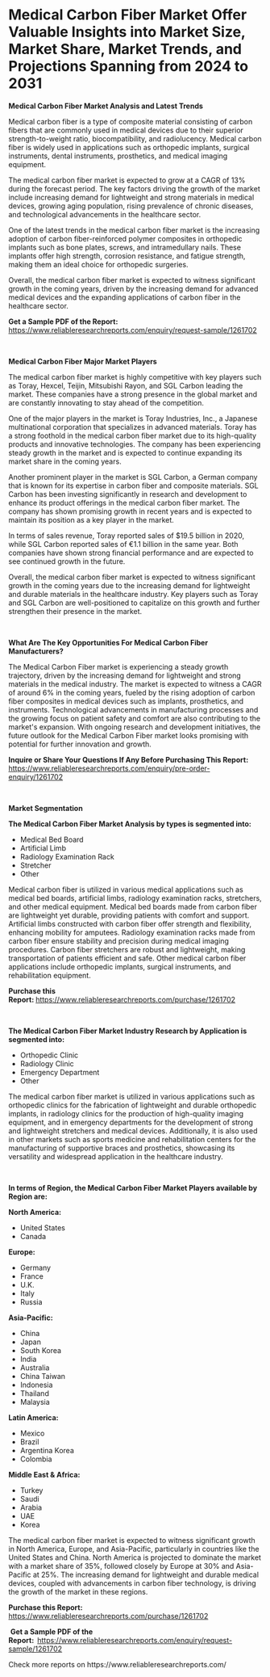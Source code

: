 <p><h1>Medical Carbon Fiber Market Offer Valuable Insights into Market Size, Market Share, Market Trends, and Projections Spanning from 2024 to 2031</h1></p><p><strong>Medical Carbon Fiber Market Analysis and Latest Trends</strong></p>
<p><p>Medical carbon fiber is a type of composite material consisting of carbon fibers that are commonly used in medical devices due to their superior strength-to-weight ratio, biocompatibility, and radiolucency. Medical carbon fiber is widely used in applications such as orthopedic implants, surgical instruments, dental instruments, prosthetics, and medical imaging equipment.</p><p>The medical carbon fiber market is expected to grow at a CAGR of 13% during the forecast period. The key factors driving the growth of the market include increasing demand for lightweight and strong materials in medical devices, growing aging population, rising prevalence of chronic diseases, and technological advancements in the healthcare sector.</p><p>One of the latest trends in the medical carbon fiber market is the increasing adoption of carbon fiber-reinforced polymer composites in orthopedic implants such as bone plates, screws, and intramedullary nails. These implants offer high strength, corrosion resistance, and fatigue strength, making them an ideal choice for orthopedic surgeries.</p><p>Overall, the medical carbon fiber market is expected to witness significant growth in the coming years, driven by the increasing demand for advanced medical devices and the expanding applications of carbon fiber in the healthcare sector.</p></p>
<p><strong>Get a Sample PDF of the Report:&nbsp;</strong> <a href="https://www.reliableresearchreports.com/enquiry/request-sample/1261702">https://www.reliableresearchreports.com/enquiry/request-sample/1261702</a></p>
<p>&nbsp;</p>
<p><strong>Medical Carbon Fiber Major Market Players</strong></p>
<p><p>The medical carbon fiber market is highly competitive with key players such as Toray, Hexcel, Teijin, Mitsubishi Rayon, and SGL Carbon leading the market. These companies have a strong presence in the global market and are constantly innovating to stay ahead of the competition.</p><p>One of the major players in the market is Toray Industries, Inc., a Japanese multinational corporation that specializes in advanced materials. Toray has a strong foothold in the medical carbon fiber market due to its high-quality products and innovative technologies. The company has been experiencing steady growth in the market and is expected to continue expanding its market share in the coming years.</p><p>Another prominent player in the market is SGL Carbon, a German company that is known for its expertise in carbon fiber and composite materials. SGL Carbon has been investing significantly in research and development to enhance its product offerings in the medical carbon fiber market. The company has shown promising growth in recent years and is expected to maintain its position as a key player in the market.</p><p>In terms of sales revenue, Toray reported sales of $19.5 billion in 2020, while SGL Carbon reported sales of €1.1 billion in the same year. Both companies have shown strong financial performance and are expected to see continued growth in the future.</p><p>Overall, the medical carbon fiber market is expected to witness significant growth in the coming years due to the increasing demand for lightweight and durable materials in the healthcare industry. Key players such as Toray and SGL Carbon are well-positioned to capitalize on this growth and further strengthen their presence in the market.</p></p>
<p>&nbsp;</p>
<p><strong>What Are The Key Opportunities For Medical Carbon Fiber Manufacturers?</strong></p>
<p><p>The Medical Carbon Fiber market is experiencing a steady growth trajectory, driven by the increasing demand for lightweight and strong materials in the medical industry. The market is expected to witness a CAGR of around 6% in the coming years, fueled by the rising adoption of carbon fiber composites in medical devices such as implants, prosthetics, and instruments. Technological advancements in manufacturing processes and the growing focus on patient safety and comfort are also contributing to the market's expansion. With ongoing research and development initiatives, the future outlook for the Medical Carbon Fiber market looks promising with potential for further innovation and growth.</p></p>
<p><strong>Inquire or Share Your Questions If Any Before Purchasing This Report:</strong> <a href="https://www.reliableresearchreports.com/enquiry/pre-order-enquiry/1261702">https://www.reliableresearchreports.com/enquiry/pre-order-enquiry/1261702</a></p>
<p>&nbsp;</p>
<p><strong>Market Segmentation</strong></p>
<p><strong>The Medical Carbon Fiber Market Analysis by types is segmented into:</strong></p>
<p><ul><li>Medical Bed Board</li><li>Artificial Limb</li><li>Radiology Examination Rack</li><li>Stretcher</li><li>Other</li></ul></p>
<p><p>Medical carbon fiber is utilized in various medical applications such as medical bed boards, artificial limbs, radiology examination racks, stretchers, and other medical equipment. Medical bed boards made from carbon fiber are lightweight yet durable, providing patients with comfort and support. Artificial limbs constructed with carbon fiber offer strength and flexibility, enhancing mobility for amputees. Radiology examination racks made from carbon fiber ensure stability and precision during medical imaging procedures. Carbon fiber stretchers are robust and lightweight, making transportation of patients efficient and safe. Other medical carbon fiber applications include orthopedic implants, surgical instruments, and rehabilitation equipment.</p></p>
<p><strong>Purchase this Report:&nbsp;</strong><a href="https://www.reliableresearchreports.com/purchase/1261702">https://www.reliableresearchreports.com/purchase/1261702</a></p>
<p>&nbsp;</p>
<p><strong>The Medical Carbon Fiber Market Industry Research by Application is segmented into:</strong></p>
<p><ul><li>Orthopedic Clinic</li><li>Radiology Clinic</li><li>Emergency Department</li><li>Other</li></ul></p>
<p><p>The medical carbon fiber market is utilized in various applications such as orthopedic clinics for the fabrication of lightweight and durable orthopedic implants, in radiology clinics for the production of high-quality imaging equipment, and in emergency departments for the development of strong and lightweight stretchers and medical devices. Additionally, it is also used in other markets such as sports medicine and rehabilitation centers for the manufacturing of supportive braces and prosthetics, showcasing its versatility and widespread application in the healthcare industry.</p></p>
<p>&nbsp;</p>
<p><strong>In terms of Region, the Medical Carbon Fiber Market Players available by Region are:</strong></p>
<p>
    <p> <strong> North America: </strong>
        <ul>
            <li>United States</li>
            <li>Canada</li>
        </ul>
        </p> 
    <p> <strong> Europe: </strong>
        <ul>
            <li>Germany</li>
            <li>France</li>
            <li>U.K.</li>
            <li>Italy</li>
            <li>Russia</li>
        </ul>
        </p> 
    <p> <strong> Asia-Pacific: </strong>
        <ul>
            <li>China</li>
            <li>Japan</li>
            <li>South Korea</li>
            <li>India</li>
            <li>Australia</li>
            <li>China Taiwan</li>
            <li>Indonesia</li>
            <li>Thailand</li>
            <li>Malaysia</li>
        </ul>
        </p> 
    <p> <strong> Latin America: </strong>
        <ul>
            <li>Mexico</li>
            <li>Brazil</li>
            <li>Argentina Korea</li>
            <li>Colombia</li>
        </ul>
        </p> 
    <p> <strong> Middle East & Africa: </strong>
        <ul>
            <li>Turkey</li>
            <li>Saudi</li>
            <li>Arabia</li>
            <li>UAE</li>
            <li>Korea</li>
        </ul>
    </p>
    </p>
<p><p>The medical carbon fiber market is expected to witness significant growth in North America, Europe, and Asia-Pacific, particularly in countries like the United States and China. North America is projected to dominate the market with a market share of 35%, followed closely by Europe at 30% and Asia-Pacific at 25%. The increasing demand for lightweight and durable medical devices, coupled with advancements in carbon fiber technology, is driving the growth of the market in these regions.</p></p>
<p><strong>Purchase this Report: </strong><a href="https://www.reliableresearchreports.com/purchase/1261702">https://www.reliableresearchreports.com/purchase/1261702</a></p>
<p>&nbsp;<strong>Get a Sample PDF of the Report:&nbsp;&nbsp;</strong><a href="https://www.reliableresearchreports.com/enquiry/request-sample/1261702">https://www.reliableresearchreports.com/enquiry/request-sample/1261702</a></p>
<p><strong></strong></p>
<p>Check more reports on https://www.reliableresearchreports.com/</p>